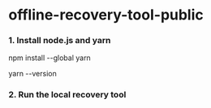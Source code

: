# offline-recovery-tool-public


### 1. Install node.js and yarn

npm install --global yarn

yarn --version

### 2. Run the local recovery tool

